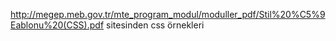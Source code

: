 http://megep.meb.gov.tr/mte_program_modul/moduller_pdf/Stil%20%C5%9Eablonu%20(CSS).pdf
sitesinden css örnekleri